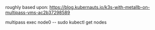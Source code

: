 
roughly based upon: https://blog.kubernauts.io/k3s-with-metallb-on-multipass-vms-ac2b37298589


multipass exec node0 -- sudo kubectl get nodes

